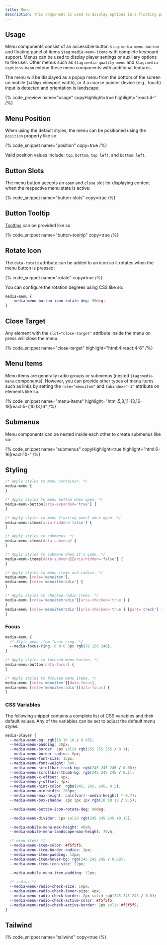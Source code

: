 ```yaml
---
title: Menu
description: This component is used to display options in a floating panel.
---
```


## Usage

Menu components consist of an accessible button `$tag:media-menu-button` and floating panel
of items `$tag:media-menu-items` with complete keyboard support. Menus can be used to
display player settings or auxiliary options to the user. Other menus such as `$tag:media-quality-menu` and `$tag:media-captions-menu` extend these menu components with additional features.

The menu will be displayed as a popup menu from the bottom of the screen on mobile (`<480px`
viewport width), or if a coarse pointer device (e.g., touch) input is detected and orientation
is landscape.

{% code_preview name="usage" copyHighlight=true highlight="react:4-" /%}

## Menu Position

When using the default styles, the menu can be positioned using the `position` property like
so:

{% code_snippet name="position" copy=true /%}

Valid position values include: `top`, `bottom`, `top left`, and `bottom left`.

## Button Slots

The menu button accepts an `open` and `close` slot for displaying content when the respective
menu state is active:

{% code_snippet name="button-slots" copy=true /%}

## Button Tooltip

[Tooltips](https://developer.mozilla.org/en-US/docs/Web/Accessibility/ARIA/Roles/tooltip_role) can
be provided like so:

{% code_snippet name="button-tooltip" copy=true /%}

## Rotate Icon

The `data-rotate` attribute can be added to an icon so it rotates when the menu button is pressed:

{% code_snippet name="rotate" copy=true  /%}

You can configure the rotation degrees using CSS like so:

```css
media-menu {
  --media-menu-button-icon-rotate-deg: 90deg;
}
```

## Close Target

Any element with the `slot="close-target"` attribute inside the menu on press will close the menu:

{% code_snippet name="close-target" highlight="html:4|react:4-6" /%}

## Menu Items

Menu items are generally radio groups or submenus (nested `$tag:media-menu` components).
However, you can provide other types of menu items such as links by setting the
`role="menuitem"` and `tabindex="-1"` attribute on elements like so:

{% code_snippet name="menu-items" highlight="html:5,8,11-13,16-18|react:5-7,10,13,16" /%}

## Submenus

Menu components can be nested inside each other to create submenus like so:

{% code_snippet name="submenus" copyHighlight=true highlight="html:6-16|react:10-" /%}

## Styling

```css {% copy=true %}
/* Apply styles to menu container. */
media-menu {
}

/* Apply styles to menu button when open. */
media-menu-button[aria-expanded='true'] {
}

/* Apply styles to menu floating panel when open. */
media-menu-items[aria-hidden='false'] {
}

/* Apply styles to submenus. */
media-menu-items[data-submenu] {
}

/* Apply styles to submenu when it's open. */
media-menu-items[data-submenu][aria-hidden='false'] {
}

/* Apply styles to menu items and radios. */
media-menu [role='menuitem'],
media-menu [role='menuitemradio'] {
}

/* Apply styles to checked radio items. */
media-menu [role='menuitemradio'][aria-checked='true'] {
}
media-menu [role='menuitemradio'][aria-checked='true'] [part='check'] {
}
```

### Focus

```css {% copy=true %}
media-menu {
  /* Style menu item focus ring. */
  --media-focus-ring: 0 0 0 3px rgb(78 156 246);
}

/* Apply styles to focused menu button. */
media-menu-button[data-focus] {
}

/* Apply styles to focused menu items. */
media-menu [role='menuitem'][data-focus],
media-menu [role='menuitemradio'][data-focus] {
}
```

### CSS Variables

The following snippet contains a complete list of CSS variables and their default values. Any of
the variables can be set to adjust the default menu styles:

```css {% copy=true %}
media-player {
  --media-menu-bg: rgb(10 10 10 / 0.95);
  --media-menu-padding: 10px;
  --media-menu-border: 1px solid rgb(255 255 255 / 0.1);
  --media-menu-border-radius: 8px;
  --media-menu-font-size: 15px;
  --media-menu-font-weight: 500;
  --media-menu-scrollbar-track-bg: rgb(245 245 245 / 0.08);
  --media-menu-scrollbar-thumb-bg: rgb(245 245 245 / 0.1);
  --media-menu-x-offset: 4px;
  --media-menu-y-offset: 4px;
  --media-menu-hint-color: rgba(245, 245, 245, 0.5);
  --media-menu-min-width: 260px;
  --media-menu-max-height: calc(var(--media-height) * 0.7);
  --media-menu-box-shadow: 1px 1px 1px rgb(10 10 10 / 0.5);

  --media-menu-button-icon-rotate-deg: 90deg;

  --media-menu-divider: 1px solid rgb(245 245 245 /0.15);

  --media-mobile-menu-max-height: 40vh;
  --media-mobile-menu-landscape-max-height: 70vh;

  /* menu items */
  --media-menu-item-color: #f5f5f5;
  --media-menu-item-border-radius: 2px;
  --media-menu-item-padding: 12px;
  --media-menu-item-hover-bg: rgb(245 245 245 / 0.08);
  --media-menu-item-icon-size: 22px;

  --media-mobile-menu-item-padding: 12px;

  /* radios */
  --media-menu-radio-check-size: 10px;
  --media-menu-radio-check-inner-size: 4px;
  --media-menu-radio-check-border: 2px solid rgb(245 245 245 / 0.5);
  --media-menu-radio-check-active-color: #f5f5f5;
  --media-menu-radio-check-active-border: 2px solid #f5f5f5;
}
```

## Tailwind

{% code_snippet name="tailwind" copy=true /%}
